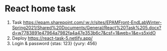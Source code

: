 # React home task
1. Task https://epam.sharepoint.com/:w:/r/sites/EPAMFront-EndLabWinter-Spring2021/Shared%20Documents/General/React%20Task%205.docx?d=w7783891e47964a7982fa4a47e353b6c7&csf=1&web=1&e=s5xjdO
2. Deploy https://react-task-5.netlify.app/
3. Login & password {stas: 123} {yury: 456}
